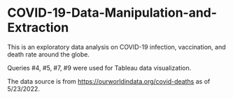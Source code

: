 # COVID-19-Data-Manipulation-and-Extraction
This is an exploratory data analysis on COVID-19 infection, vaccination, and death rate around the globe.

Queries #4, #5, #7, #9 were used for Tableau data visualization.

The data source is from https://ourworldindata.org/covid-deaths as of 5/23/2022.
